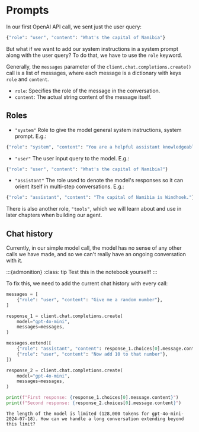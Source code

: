 # Prompts
In our first OpenAI API call, we sent just the user query:
```python
{"role": "user", "content": "What's the capital of Namibia"}
```
But what if we want to add our system instructions in a system prompt along with the user query? To do that, we have to use the `role` keyword.

Generally, the `messages` parameter of the `client.chat.completions.create()` call is a list of messages, where each message is a dictionary with keys `role` and `content`.
* `role`: Specifies the role of the message in the conversation.
* `content`: The actual string content of the message itself.

## Roles
* `"system"`
Role to give the model general system instructions, system prompt. E.g.:
```python
{"role": "system", "content": "You are a helpful assistant knowledgeable about Namibia, please answer tourist queries in the most helpful manner."}
```

* `"user"`
The user input query to the model. E.g.:
```python
{"role": "user", "content": "What's the capital of Namibia?"}
```

* `"assistant"`
The role used to denote the model's responses so it can orient itself in multi-step conversations. E.g.:
```python
{"role": "assistant", "content": "The capital of Namibia is Windhoek."}
```

There is also another role, `"tools"`, which we will learn about and use in later chapters when building our agent.

## Chat history
Currently, in our simple model call, the model has no sense of any other calls we have made, and so we can't really have an ongoing conversation with it.

:::{admonition}
:class: tip
Test this in the notebook yourself!
:::

To fix this, we need to add the current chat history with every call:
```python
messages = [
    {"role": "user", "content": "Give me a random number"},
]

response_1 = client.chat.completions.create(
    model="gpt-4o-mini",
    messages=messages,
)

messages.extend([
    {"role": "assistant", "content": response_1.choices[0].message.content},
    {"role": "user", "content": "Now add 10 to that number"},
])

response_2 = client.chat.completions.create(
    model="gpt-4o-mini",
    messages=messages,
)

print(f"First response: {response_1.choices[0].message.content}")
print(f"Second response: {response_2.choices[0].message.content}")
```

```{admonition} Bonus question:
The length of the model is limited (128,000 tokens for gpt-4o-mini-2024-07-18). How can we handle a long conversation extending beyond this limit?
```
